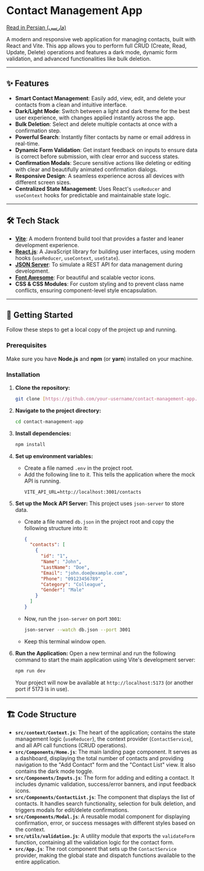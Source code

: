 # Contact Management App

[Read in Persian (فارسی)](./README.fa.md)

A modern and responsive web application for managing contacts, built with React and Vite. This app allows you to perform full CRUD (Create, Read, Update, Delete) operations and features a dark mode, dynamic form validation, and advanced functionalities like bulk deletion.

---

## ✨ Features

-   **Smart Contact Management**: Easily add, view, edit, and delete your contacts from a clean and intuitive interface.
-   **Dark/Light Mode**: Switch between a light and dark theme for the best user experience, with changes applied instantly across the app.
-   **Bulk Deletion**: Select and delete multiple contacts at once with a confirmation step.
-   **Powerful Search**: Instantly filter contacts by name or email address in real-time.
-   **Dynamic Form Validation**: Get instant feedback on inputs to ensure data is correct before submission, with clear error and success states.
-   **Confirmation Modals**: Secure sensitive actions like deleting or editing with clear and beautifully animated confirmation dialogs.
-   **Responsive Design**: A seamless experience across all devices with different screen sizes.
-   **Centralized State Management**: Uses React's `useReducer` and `useContext` hooks for predictable and maintainable state logic.

---

## 🛠️ Tech Stack

-   **[Vite](https://vitejs.dev/)**: A modern frontend build tool that provides a faster and leaner development experience.
-   **[React.js](https://react.dev/)**: A JavaScript library for building user interfaces, using modern hooks (`useReducer`, `useContext`, `useState`).
-   **[JSON Server](https://github.com/typicode/json-server)**: To simulate a REST API for data management during development.
-   **[Font Awesome](https://fontawesome.com/)**: For beautiful and scalable vector icons.
-   **CSS & CSS Modules**: For custom styling and to prevent class name conflicts, ensuring component-level style encapsulation.

---

## 🚀 Getting Started

Follow these steps to get a local copy of the project up and running.

### Prerequisites

Make sure you have **Node.js** and **npm** (or **yarn**) installed on your machine.

### Installation

1.  **Clone the repository:**
    ```sh
    git clone [https://github.com/your-username/contact-management-app.git](https://github.com/your-username/contact-management-app.git)
    ```

2.  **Navigate to the project directory:**
    ```sh
    cd contact-management-app
    ```

3.  **Install dependencies:**
    ```sh
    npm install
    ```

4.  **Set up environment variables:**
    -   Create a file named `.env` in the project root.
    -   Add the following line to it. This tells the application where the mock API is running.
        ```
        VITE_API_URL=http://localhost:3001/contacts
        ```

5.  **Set up the Mock API Server:**
    This project uses `json-server` to store data.
    -   Create a file named `db.json` in the project root and copy the following structure into it:
        ```json
        {
          "contacts": [
            {
              "id": "1",
              "Name": "John",
              "LastName": "Doe",
              "Email": "john.doe@example.com",
              "Phone": "09123456789",
              "Category": "Colleague",
              "Gender": "Male"
            }
          ]
        }
        ```
    -   Now, run the `json-server` on port `3001`:
        ```sh
        json-server --watch db.json --port 3001
        ```
    -   Keep this terminal window open.

6.  **Run the Application:**
    Open a new terminal and run the following command to start the main application using Vite's development server:
    ```sh
    npm run dev
    ```
    Your project will now be available at `http://localhost:5173` (or another port if 5173 is in use).

---

## 🏗️ Code Structure

-   **`src/context/Context.js`**: The heart of the application; contains the state management logic (`useReducer`), the context provider (`ContactService`), and all API call functions (CRUD operations).
-   **`src/Components/Home.js`**: The main landing page component. It serves as a dashboard, displaying the total number of contacts and providing navigation to the "Add Contact" form and the "Contact List" view. It also contains the dark mode toggle.
-   **`src/Components/Inputs.js`**: The form for adding and editing a contact. It includes dynamic validation, success/error banners, and input feedback icons.
-   **`src/Components/ContactList.js`**: The component that displays the list of contacts. It handles search functionality, selection for bulk deletion, and triggers modals for edit/delete confirmations.
-   **`src/Components/Modal.js`**: A reusable modal component for displaying confirmation, error, or success messages with different styles based on the context.
-   **`src/utils/validation.js`**: A utility module that exports the `validateForm` function, containing all the validation logic for the contact form.
-   **`src/App.js`**: The root component that sets up the `ContactService` provider, making the global state and dispatch functions available to the entire application.